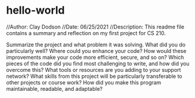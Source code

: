 # hello-world

//Author: Clay Dodson
//Date: 06/25/2021
//Description: This readme file contains a summary and reflection on my first project for CS 210.

Summarize the project and what problem it was solving.
What did you do particularly well?
Where could you enhance your code? How would these improvements make your code more efficient, secure, and so on?
Which pieces of the code did you find most challenging to write, and how did you overcome this? What tools or resources are you adding to your support network?
What skills from this project will be particularly transferable to other projects or course work?
How did you make this program maintainable, readable, and adaptable?
